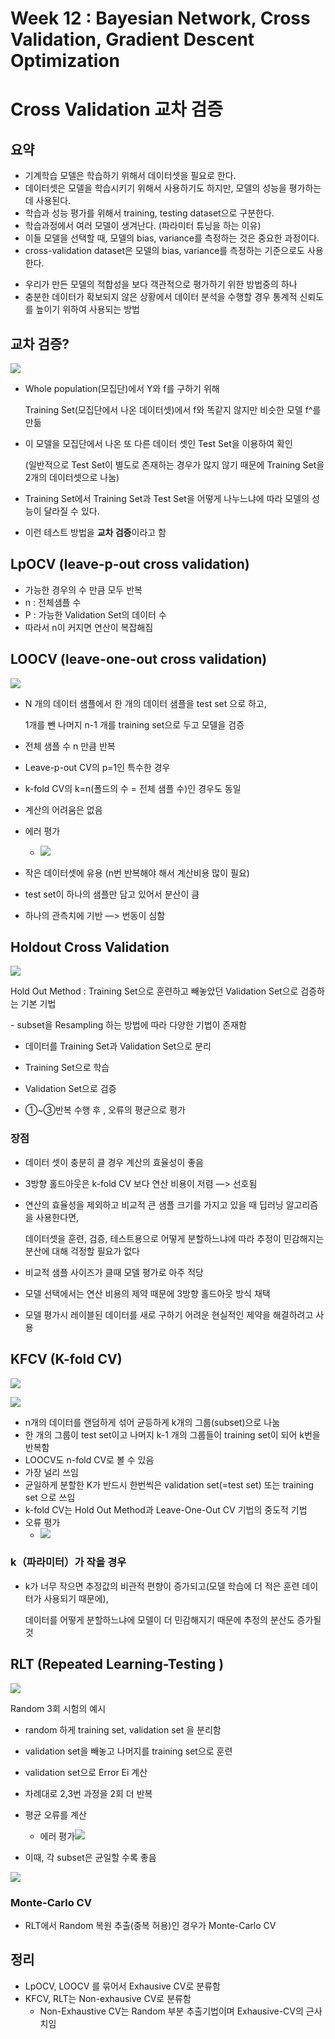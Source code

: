 # Week 12 : Bayesian Network, Cross Validation, Gradient Descent Optimization

# Cross Validation 교차 검증

## 요약

- 기계학습 모델은 학습하기 위해서 데이터셋을 필요로 한다.
- 데이터셋은 모델을 학습시키기 위해서 사용하기도 하지만, 모델의 성능을 평가하는데 사용된다.
- 학습과 성능 평가를 위해서 training, testing dataset으로 구분한다.
- 학습과정에서 여러 모델이 생겨난다. (파라미터 튜닝을 하는 이유)
- 이들 모델을 선택할 때, 모델의 bias, variance를 측정하는 것은 중요한 과정이다.
- cross-validation dataset은 모델의 bias, variance를 측정하는 기준으로도 사용한다.



* 우리가 만든 모델의 적합성을 보다 객관적으로 평가하기 위한 방법중의 하나
* 충분한 데이터가 확보되지 않은 상황에서 데이터 분석을 수행할 경우 통계적 신뢰도를 높이기 위하여 사용되는 방법



## 교차 검증?

![](./img/cv/1.png)



* Whole population(모집단)에서 Y와 f를 구하기 위해

  Training Set(모집단에서 나온 데이터셋)에서 f와 똑같지 않지만 비슷한 모델 f^를 만듦

* 이 모델을 모집단에서 나온 또 다른 데이터 셋인 Test Set을 이용하여 확인

  (일반적으로 Test Set이 별도로 존재하는 경우가 많지 않기 때문에 Training Set을 2개의 데이터셋으로 나눔)

* Training Set에서 Training Set과 Test Set을 어떻게 나누느냐에 따라 모델의 성능이 달라질 수 있다.

* 이런 테스트 방법을 **교차 검증**이라고 함



## LpOCV (leave-p-out cross validation) 

* 가능한 경우의 수 만큼 모두 반복
* n : 전체샘플 수
* P : 가능한 Validation Set의 데이터 수
* 따라서 n이 커지면 연산이 복잡해짐



## LOOCV (leave-one-out cross validation) 

![](./img/cv/3.png)

* N 개의 데이터 샘플에서 한 개의 데이터 샘플을 test set 으로 하고,

  1개를 뺀 나머지 n-1 개를 training set으로 두고 모델을 검증

* 전체 샘플 수 n 만큼 반복

* Leave-p-out CV의 p=1인 특수한 경우

* k-fold CV의 k=n(폴드의 수 = 전체 샘플 수)인 경우도 동일

* 계산의 어려움은 없음

* 에러 평가

  * ![](./img/cv/9.png)

* 작은 데이터셋에 유용 (n번 반복해야 해서 계산비용 많이 필요)

* test set이 하나의 샘플만 담고 있어서 분산이 큼

* 하나의 관측치에 기반 —> 번동이 심함



## Holdout Cross Validation

![](./img/cv/11.png)



 Hold Out Method : Training Set으로 훈련하고 빼놓았던 Validation Set으로 검증하는 기본 기법

   \- subset을 Resampling 하는 방법에 따라 다양한 기법이 존재함



* 데이터를 Training Set과 Validation Set으로 분리 

* Training Set으로 학습 
* Validation Set으로 검증
* ①~③반복 수행 후 , 오류의 평균으로 평가



### 장점

* 데이터 셋이 충분히 클 경우 계산의 효율성이 좋음

* 3방향 홀드아웃은 k-fold CV 보다 연산 비용이 저렴 —> 선호됨

* 연산의 효율성을 제외하고 비교적 큰 샘플 크기를 가지고 있을 때 딥러닝 알고리즘을 사용한다면,

   데이터셋을 훈련, 검증, 테스트용으로 어떻게 분할하느냐에 따라 추정이 민감해지는 분산에 대해 걱정할 필요가 없다

* 비교적 샘플 사이즈가 클때 모델 평가로 아주 적당 

* 모델 선택에서는 연산 비용의 제약 때문에 3방향 홀드아웃 방식 채택

* 모델 평가시 레이블된 데이터를 새로 구하기 어려운 현실적인 제약을 해결하려고 사용



## KFCV (K-fold CV)

![](./img/cv/4.png)

![](./img/cv/5.png)

* n개의 데이터를 랜덤하게 섞어 균등하게 k개의 그룹(subset)으로 나눔
* 한 개의 그룹이 test set이고 나머지 k-1 개의 그룹들이 training set이 되어 k번을 반복함
* LOOCV도 n-fold CV로 볼 수 있음
* 가장 널리 쓰임
* 균일하게 분할한 K가 반드시 한번씩은 validation set(=test set) 또는 training set 으로 쓰임
* k-fold CV는 Hold Out Method과 Leave-One-Out CV 기법의 중도적 기법
* 오류 평가
  * ![](./img/cv/10.png)



### k（파라미터）가 작을 경우

- k가 너무 작으면 추정값의 비관적 편향이 증가되고(모델 학습에 더 적은 훈련 데이터가 사용되기 때문에), 

  데이터를 어떻게 분할하느냐에 모델이 더 민감해지기 때문에 추정의 분산도 증가될 것



## RLT (Repeated Learning-Testing )

![](./img/cv/6.png)

Random 3회 시험의 예시

* random 하게 training set, validation set 을 분리함
* validation set을 빼놓고 나머지를 training set으로 훈련
* validation set으로 Error Ei 계산
* 차례대로 2,3번 과정을 2회 더 반복
* 평균 오류를 계산
  * 에러 평가![](./img/cv/7.png)



* 이때, 각 subset은 균일할 수록 좋음

![](./img/cv/8.png)



### Monte-Carlo CV

* RLT에서 Random 복원 추출(중복 허용)인 경우가 Monte-Carlo CV



## 정리

* LpOCV, LOOCV 를 묶어서 Exhausive CV로 분류함
* KFCV, RLT는 Non-exhausive CV로 분류함
  * Non-Exhaustive CV는 Random 부분 추출기법이며 Exhausive-CV의 근사치임
